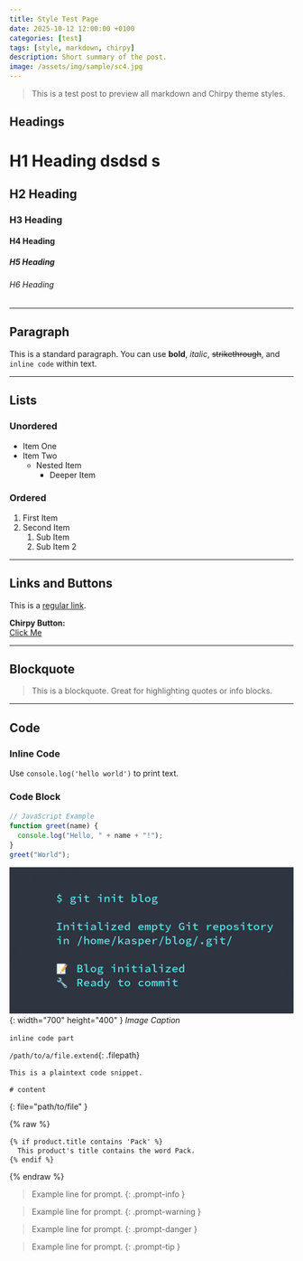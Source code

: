 ```yaml
---
title: Style Test Page
date: 2025-10-12 12:00:00 +0100
categories: [test]
tags: [style, markdown, chirpy]
description: Short summary of the post.
image: /assets/img/sample/sc4.jpg
---
```


> This is a test post to preview all markdown and Chirpy theme styles.

## Headings

# H1 Heading dsdsd s
## H2 Heading
### H3 Heading
#### H4 Heading
##### H5 Heading
###### H6 Heading

---

## Paragraph

This is a standard paragraph. You can use **bold**, *italic*, ~~strikethrough~~, and `inline code` within text.

---

## Lists

### Unordered

- Item One
- Item Two
  - Nested Item
    - Deeper Item

### Ordered

1. First Item
2. Second Item
   1. Sub Item
   2. Sub Item 2

---

## Links and Buttons

This is a [regular link](https://github.com/cotes2020/jekyll-theme-chirpy).

**Chirpy Button:**  
<a href="https://github.com/cotes2020/chirpy" class="btn">Click Me</a>

---

## Blockquote

> This is a blockquote. Great for highlighting quotes or info blocks.

---

## Code

### Inline Code

Use `console.log('hello world')` to print text.

### Code Block

```js
// JavaScript Example
function greet(name) {
  console.log("Hello, " + name + "!");
}
greet("World");
```

![Desktop View](/assets/img/sample/sc4.jpg){: width="700" height="400" }
_Image Caption_




`inline code part`



`/path/to/a/file.extend`{: .filepath}


```
This is a plaintext code snippet.
```




```shell
# content
```
{: file="path/to/file" }






{% raw %}
```liquid
{% if product.title contains 'Pack' %}
  This product's title contains the word Pack.
{% endif %}
```
{% endraw %}



> Example line for prompt.
{: .prompt-info }


> Example line for prompt.
{: .prompt-warning }



> Example line for prompt.
{: .prompt-danger }

	

> Example line for prompt.
{: .prompt-tip }

